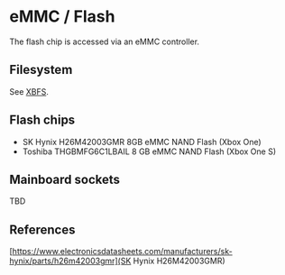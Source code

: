 # eMMC / Flash
The flash chip is accessed via an eMMC controller.

## Filesystem
See [XBFS](xbox-boot-file-system).

## Flash chips
- SK Hynix H26M42003GMR 8GB eMMC NAND Flash (Xbox One)
- Toshiba THGBMFG6C1LBAIL 8 GB eMMC NAND Flash (Xbox One S)

## Mainboard sockets
TBD

## References
[https://www.electronicsdatasheets.com/manufacturers/sk-hynix/parts/h26m42003gmr](SK Hynix H26M42003GMR)
